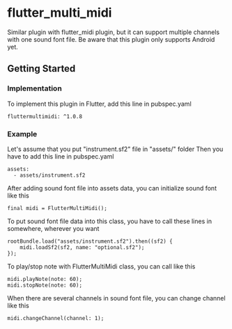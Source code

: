 # flutter_multi_midi

Similar plugin with flutter_midi plugin, but it can support multiple channels with one sound font file.
Be aware that this plugin only supports Android yet.

## Getting Started

### Implementation

To implement this plugin in Flutter, add this line in pubspec.yaml

```
fluttermultimidi: ^1.0.8
```

### Example

Let's assume that you put "instrument.sf2" file in "assets/" folder
Then you have to add this line in pubspec.yaml

```
assets:
  - assets/instrument.sf2
```

After adding sound font file into assets data, you can initialize sound font like this

```
final midi = FlutterMultiMidi();
```

To put sound font file data into this class, you have to call these lines in somewhere, wherever you want

```
rootBundle.load("assets/instrument.sf2").then((sf2) {
    midi.loadSf2(sf2, name: "optional.sf2");
});
```

To play/stop note with FlutterMultiMidi class, you can call like this

```
midi.playNote(note: 60);
midi.stopNote(note: 60);
```

When there are several channels in sound font file, you can change channel like this

```
midi.changeChannel(channel: 1);
```
